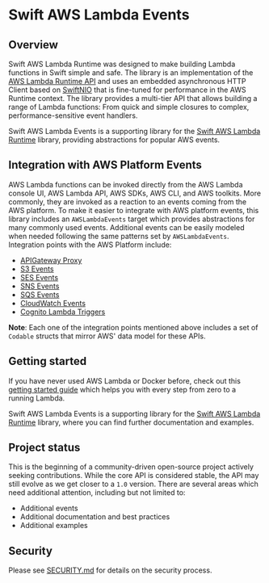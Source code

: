 # Swift AWS Lambda Events

## Overview

Swift AWS Lambda Runtime was designed to make building Lambda functions in Swift simple and safe. The library is an implementation of the [AWS Lambda Runtime API](https://docs.aws.amazon.com/lambda/latest/dg/runtimes-custom.html) and uses an embedded asynchronous HTTP Client based on [SwiftNIO](http://github.com/apple/swift-nio) that is fine-tuned for performance in the AWS Runtime context. The library provides a multi-tier API that allows building a range of Lambda functions: From quick and simple closures to complex, performance-sensitive event handlers.

Swift AWS Lambda Events is a supporting library for the [Swift AWS Lambda Runtime](http://github.com/swift-server/swift-aws-lambda-runtime) library, providing abstractions for popular AWS events.

## Integration with AWS Platform Events

AWS Lambda functions can be invoked directly from the AWS Lambda console UI, AWS Lambda API, AWS SDKs, AWS CLI, and AWS toolkits. More commonly, they are invoked as a reaction to an events coming from the AWS platform. To make it easier to integrate with AWS platform events, this library includes an `AWSLambdaEvents` target which provides abstractions for many commonly used events. Additional events can be easily modeled when needed following the same patterns set by `AWSLambdaEvents`. Integration points with the AWS Platform include:

* [APIGateway Proxy](https://docs.aws.amazon.com/lambda/latest/dg/services-apigateway.html)
* [S3 Events](https://docs.aws.amazon.com/lambda/latest/dg/with-s3.html)
* [SES Events](https://docs.aws.amazon.com/lambda/latest/dg/services-ses.html)
* [SNS Events](https://docs.aws.amazon.com/lambda/latest/dg/with-sns.html)
* [SQS Events](https://docs.aws.amazon.com/lambda/latest/dg/with-sqs.html)
* [CloudWatch Events](https://docs.aws.amazon.com/lambda/latest/dg/services-cloudwatchevents.html)
* [Cognito Lambda Triggers](https://docs.aws.amazon.com/cognito/latest/developerguide/cognito-user-identity-pools-working-with-aws-lambda-triggers.html)

**Note**: Each one of the integration points mentioned above includes a set of `Codable` structs that mirror AWS' data model for these APIs.

## Getting started

If you have never used AWS Lambda or Docker before, check out this [getting started guide](https://fabianfett.dev/getting-started-with-swift-aws-lambda-runtime) which helps you with every step from zero to a running Lambda.

Swift AWS Lambda Events is a supporting library for the [Swift AWS Lambda Runtime](http://github.com/swift-server/swift-aws-lambda-runtime) library, where you can find further documentation and examples.

## Project status

This is the beginning of a community-driven open-source project actively seeking contributions.
While the core API is considered stable, the API may still evolve as we get closer to a `1.0` version.
There are several areas which need additional attention, including but not limited to:

* Additional events
* Additional documentation and best practices
* Additional examples

## Security

Please see [SECURITY.md](SECURITY.md) for details on the security process.
